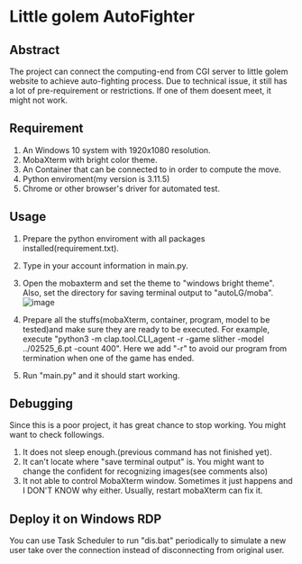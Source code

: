 # Little golem AutoFighter
## Abstract
The project can connect the computing-end from CGI server to little golem website to achieve auto-fighting process. Due to technical issue, it still has a lot of pre-requirement or restrictions. If one of them doesent meet, it might not work.

 
## Requirement
1. An Windows 10 system with 1920x1080 resolution.
2. MobaXterm with bright color theme.
3. An Container that can be connected to in order to compute the move.
4. Python enviroment(my version is 3.11.5)
5. Chrome or other browser's driver for automated test.

## Usage
1. Prepare the python enviroment with all packages installed(requirement.txt).
2. Type in your account information in main.py.
3. Open the mobaxterm and set the theme to "windows bright theme". Also, set the directory for saving terminal output to "autoLG/moba".
![image](https://hackmd.io/_uploads/SyFjHZAiT.png)

4. Prepare all the  stuffs(mobaXterm, container, program, model to be tested)and make sure they are ready to be executed. For example, execute "python3 -m clap.tool.CLI_agent -r -game slither -model ../02525_6.pt -count 400". Here we add "-r" to avoid our program from termination when one of the game has ended.
5. Run "main.py" and it should start working.

## Debugging
Since this is a poor project, it has great chance to stop working. You might want to check followings.
1. It does not sleep enough.(previous command has not finished yet).
2. It can't locate where "save terminal output" is. You might want to change the confident for recognizing images(see comments also)
3. It not able to control MobaXterm window. Sometimes it just happens and I DON'T KNOW why either. Usually, restart mobaXterm can fix it.

## Deploy it on Windows RDP
You can use Task Scheduler to run "dis.bat" periodically to simulate a new user take over the connection instead of disconnecting from original user.
